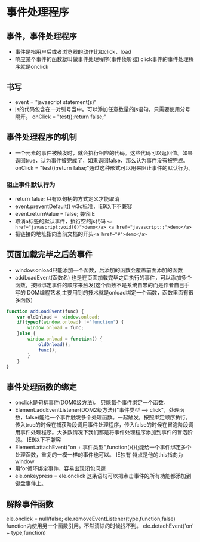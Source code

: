 # 事件处理程序

## 事件，事件处理程序

* 事件是指用户后或者浏览器的动作比如click，load
* 响应某个事件的函数就叫做事件处理程序(事件侦听器) click事件的事件处理程序就是onclick

## 书写

* event = "javascript statement(s)"
* js的代码包含在一对引号当中。可以添加任意数量的js语句，只需要使用分号隔开。 onClick = "test();return false;"

## 事件处理程序的机制

* 一个元素的事件被触发时，就会执行相应的代码。这些代码可以返回值。如果返回true，认为事件被完成了，如果返回false，那么认为事件没有被完成。onClick = "test();return false;"通过这种形式可以用来阻止事件的默认行为。

### 阻止事件默认行为

* return false;  只有以句柄的方式定义才能取消
* event.preventDefault() w3c标准，IE9以下不兼容  
* event.returnValue = false;  兼容IE
* 取消a标签的默认事件，执行空的js代码 ```<a href="javascript:void(0)">demo</a> <a href="javascript:;">demo</a>```
* 把链接的地址指向当前文档的开头```<a href="#">demo</a>```

## 页面加载完毕之后的事件

* window.onload只能添加一个函数，后添加的函数会覆盖前面添加的函数
* addLoadEvent(函数名)  也是在页面加载完毕之后执行的事件，可以添加多个函数，按照绑定事件的顺序来触发(这个函数不是系统自带的而是作者自己手写的 DOM编程艺术,主要用到的技术就是onload绑定一个函数，函数里面有很多函数)

```javascript
function addLoadEvent(func) {
    var oldOnload =  window.onload;
    if(typeof(window.onload) !="function") {
        window.onload = func;
    }else {
        window.onload = function() {
            oldOnload();
            func();
        }
    }
}
```

## 事件处理函数的绑定

* onclick是句柄事件(DOM0级方法)。 只能每个事件绑定一个函数。
* Element.addEventListener(DOM2级方法)("事件类型 --> click"，处理函数，false)能给一个事件触发多个处理函数。一起触发，按照绑定顺序执行。传入true的时候在捕获阶段调用事件处理程序，传入false的时候在冒泡阶段调用事件处理程序。大多数情况下我们都是将事件处理程序添加到事件的冒泡阶段。 IE9以下不兼容
* Element.attachEvent("on + 事件类型",function(){});能给一个事件绑定多个处理函数，重复的一模一样的事件也可以。
IE独有 特点是他的this指向为window
* 用for循环绑定事件，容易出现闭包问题
* ele.onkeypress = ele.onclick 这条语句可以把点击事件的所有功能都添加到键盘事件上。

## 解除事件函数

ele.onclick = null/false;
ele.removeEventListener(type,function,false)  function内使用另一个函数引用。不然清除的时候找不到。
ele.detachEvent('on' + type,function)